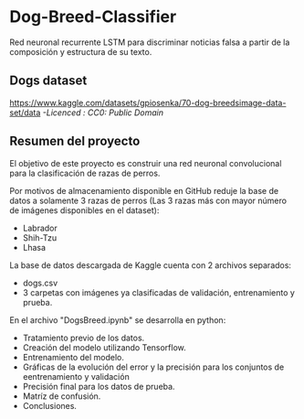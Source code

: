# Dog-Breed-Classifier
Red neuronal recurrente LSTM para discriminar noticias falsa a partir de la composición y estructura de su texto.

## Dogs dataset 
https://www.kaggle.com/datasets/gpiosenka/70-dog-breedsimage-data-set/data
*-Licenced : CC0: Public Domain*

## Resumen del proyecto
El objetivo de este proyecto es construir una red neuronal convolucional para la clasificación de razas de perros.

Por motivos de almacenamiento disponible en GitHub reduje la base de datos a solamente 3 razas de perros 
(Las 3 razas más con mayor número de imágenes disponibles en el dataset):
- Labrador
- Shih-Tzu
- Lhasa


La base de datos descargada de Kaggle cuenta con 2 archivos separados:
- dogs.csv
- 3 carpetas con imágenes ya clasificadas de validación, entrenamiento y prueba.

En el archivo "DogsBreed.ipynb" se desarrolla en python:
- Tratamiento previo de los datos.
- Creación del modelo utilizando Tensorflow.
- Entrenamiento del modelo.
- Gráficas de la evolución del error y la precisión para los conjuntos de eentrenamiento y validación
- Precisión final para los datos de prueba.
- Matríz de confusión.
- Conclusiones.
